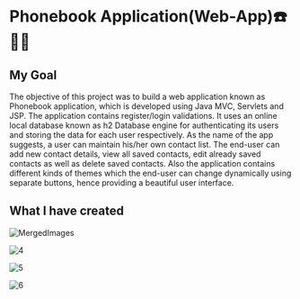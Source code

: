 # Phonebook Application(Web-App)☎️📶📞

## My Goal

The objective of this project was to build a web application known as Phonebook application, which is developed using Java MVC, Servlets and JSP. The application contains register/login validations. It uses an online local database known as h2 Database engine for authenticating its users and storing the data for each user respectively. As the name of the app suggests, a user can maintain his/her own contact list. The end-user can add new contact details, view all saved contacts, edit already saved contacts as well as delete saved contacts. Also the application contains different kinds of themes which the end-user can change dynamically using separate buttons, hence providing a beautiful user interface.

## What I have created

![MergedImages](https://user-images.githubusercontent.com/59922056/179366266-c7c410cd-b812-4b74-9ad9-80652ba04225.jpg)

![4](https://user-images.githubusercontent.com/59922056/179366358-3e63d53d-6c87-4ffb-9ff2-fd4cb8cf6c02.jpg)

![5](https://user-images.githubusercontent.com/59922056/179366365-48099e15-b2be-4096-90a5-5a1f927a406c.jpg)

![6](https://user-images.githubusercontent.com/59922056/179366385-7f1bb7a0-fb1c-4fcd-8711-55d5f4b44f09.jpg)




